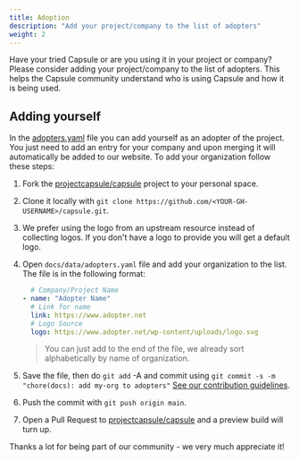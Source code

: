 ```yaml
---
title: Adoption
description: "Add your project/company to the list of adopters"
weight: 2
---
```


Have your tried Capsule or are you using it in your project or company? Please consider adding your project/company to the list of adopters. This helps the Capsule community understand who is using Capsule and how it is being used.

## Adding yourself

In the [adopters.yaml](https://github.com/projectcapsule/capsule/blob/main/docs/data/adopters.yaml) file you can add yourself as an adopter of the project. You just need to add an entry for your company and upon merging it will automatically be added to our website. To add your organization follow these steps:

1. Fork the [projectcapsule/capsule](https://github.com/projectcapsule/website/fork) project to your personal space.
2. Clone it locally with `git clone https://github.com/<YOUR-GH-USERNAME>/capsule.git`.
3.  We prefer using the logo from an upstream resource instead of collecting logos. If you don't have a logo to provide you will get a default logo. 
4.  Open  `docs/data/adopters.yaml` file and add your organization to the list. The file is in the following format:
  
    ```yaml
      # Company/Project Name
    - name: "Adopter Name"
      # Link for name
      link: https://www.adopter.net
      # Logo Source
      logo: https://www.adopter.net/wp-content/uploads/logo.svg
    ```
    
    > You can just add to the end of the file, we already sort alphabetically by name of organization.
    
  5. Save the file, then do `git add` -A and commit using `git commit -s -m "chore(docs): add my-org to adopters"` [See our contribution guidelines](/project/contributions/guidelines/).
  6. Push the commit with `git push origin main`.
  7. Open a Pull Request to [projectcapsule/capsule](https://github.com/projectcapsule/capsule/pulls) and a preview build will turn up.
  
  Thanks a lot for being part of our community - we very much appreciate it!